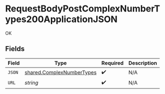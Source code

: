 # RequestBodyPostComplexNumberTypes200ApplicationJSON

OK


## Fields

| Field                                                                  | Type                                                                   | Required                                                               | Description                                                            |
| ---------------------------------------------------------------------- | ---------------------------------------------------------------------- | ---------------------------------------------------------------------- | ---------------------------------------------------------------------- |
| `JSON`                                                                 | [shared.ComplexNumberTypes](../../models/shared/complexnumbertypes.md) | :heavy_check_mark:                                                     | N/A                                                                    |
| `URL`                                                                  | *string*                                                               | :heavy_check_mark:                                                     | N/A                                                                    |